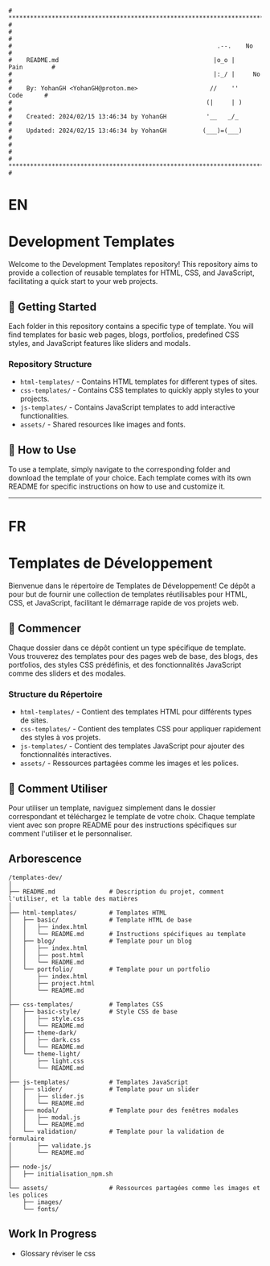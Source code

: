 ```
# **************************************************************************** #
#                                                                              #
#                                                         .--.    No           #
#    README.md                                           |o_o |    Pain        #
#                                                        |:_/ |     No         #
#    By: YohanGH <YohanGH@proton.me>                    //    ''     Code      #
#                                                      (|     | )              #
#    Created: 2024/02/15 13:46:34 by YohanGH           '__   _/_               #
#    Updated: 2024/02/15 13:46:34 by YohanGH          (___)=(___)              #
#                                                                              #
# **************************************************************************** #
```

# EN

# Development Templates

Welcome to the Development Templates repository! This repository aims to provide a collection of reusable templates for HTML, CSS, and JavaScript, facilitating a quick start to your web projects.

## 🚀 Getting Started

Each folder in this repository contains a specific type of template. You will find templates for basic web pages, blogs, portfolios, predefined CSS styles, and JavaScript features like sliders and modals.

### Repository Structure

- `html-templates/` - Contains HTML templates for different types of sites.
- `css-templates/` - Contains CSS templates to quickly apply styles to your projects.
- `js-templates/` - Contains JavaScript templates to add interactive functionalities.
- `assets/` - Shared resources like images and fonts.

## 📖 How to Use

To use a template, simply navigate to the corresponding folder and download the template of your choice. Each template comes with its own README for specific instructions on how to use and customize it.


---

# FR

# Templates de Développement

Bienvenue dans le répertoire de Templates de Développement! Ce dépôt a pour but de fournir une collection de templates réutilisables pour HTML, CSS, et JavaScript, facilitant le démarrage rapide de vos projets web.

## 🚀 Commencer

Chaque dossier dans ce dépôt contient un type spécifique de template. Vous trouverez des templates pour des pages web de base, des blogs, des portfolios, des styles CSS prédéfinis, et des fonctionnalités JavaScript comme des sliders et des modales.

### Structure du Répertoire

- `html-templates/` - Contient des templates HTML pour différents types de sites.
- `css-templates/` - Contient des templates CSS pour appliquer rapidement des styles à vos projets.
- `js-templates/` - Contient des templates JavaScript pour ajouter des fonctionnalités interactives.
- `assets/` - Ressources partagées comme les images et les polices.

## 📖 Comment Utiliser

Pour utiliser un template, naviguez simplement dans le dossier correspondant et téléchargez le template de votre choix. Chaque template vient avec son propre README pour des instructions spécifiques sur comment l'utiliser et le personnaliser.

## Arborescence

```
/templates-dev/
│
├── README.md               # Description du projet, comment l'utiliser, et la table des matières
│
├── html-templates/         # Templates HTML
│   ├── basic/              # Template HTML de base
│   │   ├── index.html
│   │   └── README.md       # Instructions spécifiques au template
│   ├── blog/               # Template pour un blog
│   │   ├── index.html
│   │   ├── post.html
│   │   └── README.md
│   └── portfolio/          # Template pour un portfolio
│       ├── index.html
│       ├── project.html
│       └── README.md
│
├── css-templates/          # Templates CSS
│   ├── basic-style/        # Style CSS de base
│   │   ├── style.css
│   │   └── README.md
│   ├── theme-dark/
│   │   ├── dark.css
│   │   └── README.md
│   └── theme-light/
│       ├── light.css
│       └── README.md
│
├── js-templates/           # Templates JavaScript
│   ├── slider/             # Template pour un slider
│   │   ├── slider.js
│   │   └── README.md
│   ├── modal/              # Template pour des fenêtres modales
│   │   ├── modal.js
│   │   └── README.md
│   └── validation/         # Template pour la validation de formulaire
│       ├── validate.js
│       └── README.md
│
├── node-js/
│   ├── initialisation_npm.sh
│
└── assets/                 # Ressources partagées comme les images et les polices
    ├── images/
    └── fonts/
```

## Work In Progress

- Glossary réviser le css
